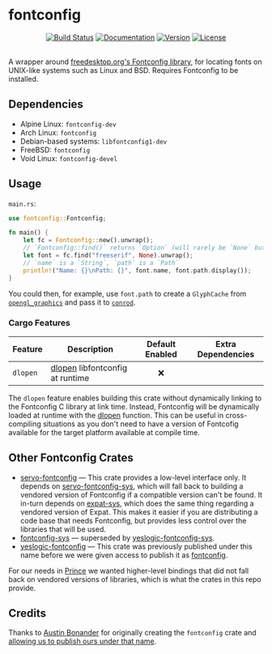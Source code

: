 fontconfig
==========

<div align="center">
  <a href="https://github.com/yeslogic/fontconfig-rs/actions/workflows/ci.yml">
    <img src="https://github.com/yeslogic/fontconfig-rs/actions/workflows/ci.yml/badge.svg" alt="Build Status"></a>
  <a href="https://docs.rs/fontconfig">
    <img src="https://docs.rs/fontconfig/badge.svg" alt="Documentation"></a>
  <a href="https://crates.io/crates/fontconfig">
    <img src="https://img.shields.io/crates/v/fontconfig.svg" alt="Version"></a>
  <a href="https://github.com/yeslogic/fontconfig-rs/blob/master/LICENSE">
    <img src="https://img.shields.io/crates/l/fontconfig.svg" alt="License"></a>
</div>

<br>

A wrapper around [freedesktop.org's Fontconfig library][homepage], for locating fonts on UNIX-like systems such as Linux and BSD. Requires Fontconfig to be installed.

Dependencies
------------

* Alpine Linux: `fontconfig-dev`
* Arch Linux: `fontconfig`
* Debian-based systems: `libfontconfig1-dev`
* FreeBSD: `fontconfig`
* Void Linux: `fontconfig-devel`

Usage
-----

`main.rs`:

```rust
use fontconfig::Fontconfig;

fn main() {
    let fc = Fontconfig::new().unwrap();
    // `Fontconfig::find()` returns `Option` (will rarely be `None` but still could be)
    let font = fc.find("freeserif", None).unwrap();
    // `name` is a `String`, `path` is a `Path`
    println!("Name: {}\nPath: {}", font.name, font.path.display());
}
```

You could then, for example, use `font.path` to create a `GlyphCache` from [`opengl_graphics`][gl] and pass it to [`conrod`][conrod].

### Cargo Features

| Feature       | Description                       | Default Enabled | Extra Dependencies    |
|---------------|-----------------------------------|:---------------:|-----------------------|
| `dlopen`      | [dlopen] libfontconfig at runtime |        ❌       |                       |

The `dlopen` feature enables building this crate without dynamically linking to the Fontconfig C library at link time. Instead, Fontconfig will be dynamically loaded at runtime with the [dlopen] function. This can be useful in cross-compiling situations as you don't need to have a version of Fontcofig available for the target platform available at compile time.

Other Fontconfig Crates
-----------------------

* [servo-fontconfig] — This crate provides a low-level interface only. It
  depends on [servo-fontconfig-sys], which will fall back to building a
  vendored version of Fontconfig if a compatible version can't be found. It
  in-turn depends on [expat-sys], which does the same thing regarding a vendored
  version of Expat. This makes it easier if you are distributing a code base
  that needs Fontconfig, but provides less control over the libraries that will
  be used.
* [fontconfig-sys] — superseded by [yeslogic-fontconfig-sys].
* [yeslogic-fontconfig] — This crate was previously published under this name before we were given access to publish it as [fontconfig].

For our needs in [Prince] we wanted higher-level bindings that did not fall back on vendored versions of libraries, which is what the crates in this repo provide.

Credits
-------

Thanks to [Austin Bonander][abonander] for originally creating the
`fontconfig` crate and [allowing us to publish ours under that
name](https://github.com/abonander/fontconfig-rs/issues/9).

[conrod]: https://github.com/PistonDevelopers/conrod
[expat-sys]: https://crates.io/crates/expat-sys
[fontconfig-sys]: https://crates.io/crates/fontconfig-sys
[fontconfig]: https://crates.io/crates/fontconfig
[gl]: https://github.com/PistonDevelopers/opengl_graphics
[homepage]: https://www.freedesktop.org/wiki/Software/fontconfig/
[Prince]: https://www.princexml.com/
[servo-fontconfig-sys]: https://crates.io/crates/servo-fontconfig-sys
[servo-fontconfig]: https://crates.io/crates/servo-fontconfig
[yeslogic-fontconfig]: https://crates.io/crates/yeslogic-fontconfig
[yeslogic-fontconfig-sys]: https://crates.io/crates/yeslogic-fontconfig-sys
[abonander]: https://github.com/abonander
[dlopen]: https://pubs.opengroup.org/onlinepubs/9699919799/functions/dlopen.html
[dlib]: https://crates.io/crates/dlib
